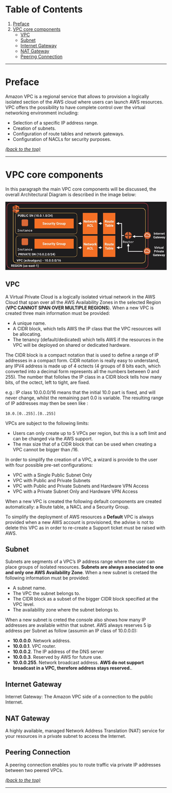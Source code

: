 # Table of Contents

1. [Preface](README.md#markdown-header-preface)
2. [VPC core components](README.md#markdown-header-vpc-core-components)
    * [VPC](README.md#markdown-header-)
    * [Subnet](README.md#markdown-header-)
    * [Internet Gateway](README.md#markdown-header-)
    * [NAT Gateway](README.md#markdown-header-)
    * [Peering Connection](README.md#markdown-header-)

* * *

# Preface

Amazon VPC is a regional service that allows to provision a logically isolated section of the AWS cloud where users can launch AWS resources. VPC offers the possibility to have complete control over the virtual networking environment including:

- Selection of a specific IP address range.
- Creation of subnets.
- Configuration of route tables and network gateways.
- Configuration of NACLs for security purposes.

[*(back to the top)*](README.md#markdown-header-table-of-contents)

* * *

# VPC core components

In this paragraph the main VPC core components will be discussed, the overall Architectural Diagram is described in the image below:

![alt text](vpc-architecture.png "VPC Architecture")

## VPC

A Virtual Private Cloud is a logically isolated virtual network in the AWS Cloud that span over all the AWS Availability Zones in the selected Region (**VPC CANNOT SPAN OVER MULTIPLE REGIONS**).
When a new VPC is created three main information must be provided:

- A unique name.
- A CIDR block, which tells AWS the IP class that the VPC resources will be allocating.
- The tenancy (default/dedicated) which tells AWS if the resources in the VPC will be deployed on shared or dedicated hardware.

The CIDR block is a compact notation that is used to define a range of IP addresses in a compact form. CIDR notation is really easy to understand, any IPV4 address is made up of 4 octects (4 groups of 8 bits each, which converted into a decimal form represents all the numbers between 0 and 255). The number that follolws the IP class in a CIDR block tells how many bits, of the octect, left to tight, are fixed. 

e.g.: IP class 10.0.0.0/16 means that the initial 10.0 part is fixed, and will never change, whilst the remaining part 0.0 is variable. The resulting range of IP addresses may then be seen like :

```10.0.[0..255].[0..255]```

VPCs are subject to the following limits:

- Users can only create up to 5 VPCs per region, but this is a soft limit and can be changed via the AWS support. 
- The max size that of a CIDR block that can be used when creating a VPC cannot be bigger than /16.

In order to simplify the creation of a VPC, a wizard is provide to the user with four possible pre-set configurations:

- VPC with a Single Public Subnet Only
- VPC with Public and Private Subnets
- VPC with Public and Private Subnets and Hardware VPN Access
- VPC with a Private Subnet Only and Hardware VPN Access

When a new VPC is created the following default components are created automatically: a Route table, a NACL and a Security Group.

To simplify the deployment of AWS resources a **Default** VPC is always provided when a new AWS account is provisioned, the advise is not to delete this VPC as in order to re-create a Support ticket must be raised with AWS.


## Subnet

Subnets are segments of a VPC’s IP address range where the user can place groups of isolated resources. **Subnets are always associated to one and only one AWS Availability Zone**.
When a new subnet is cretaed the following information must be provided:

- A subnet name.
- The VPC the subnet belongs to.
- The CIDR block as a subset of the bigger CIDR block specified at the VPC level.
- The availability zone where the subnet belongs to.

When a new subnet is creted the console also shows how many IP addresses are available within that subnet. AWS always reserves 5 ip address per Subnet as follow (assumin an IP class of 10.0.0.0):

- **10.0.0.0**. Network address.
- **10.0.0.1**. VPC router.
- **10.0.0.2**. The IP address of the DNS server
- **10.0.0.3**. Reserved by AWS for future use.
- **10.0.0.255**. Network broadcast address. **AWS do not support broadcast in a VPC, therefore address stays reserved.**.

## Internet Gateway

Internet Gateway: The Amazon VPC side of a connection to the public Internet.
## NAT Gateway

A highly available, managed Network Address Translation (NAT) service for your resources in a private subnet to access the Internet.

## Peering Connection

A peering connection enables you to route traffic via private IP addresses between two peered VPCs.

[*(back to the top)*](README.md#markdown-header-table-of-contents)

* * *

